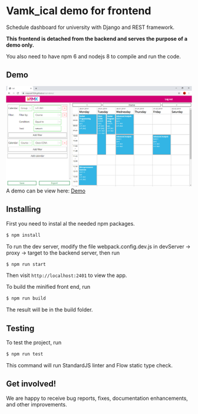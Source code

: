# Vamk_ical demo for frontend
Schedule dashboard for university with Django and REST framework.

**This frontend is detached from the backend and serves the purpose of a demo only.**

You also need to have npm 6 and nodejs 8 to compile and run the code.

## Demo

![Demo picture](https://raw.githubusercontent.com/copycat1024/ical-demo/master/pictures/demo.png)
A demo can be view here: [Demo](https://copycat1024.github.io/ical-demo/)

## Installing

First you need to instal al the needed npm packages.
```sh
$ npm install
```

To run the dev server, modify the file webpack.config.dev.js in devServer -> proxy -> target to the backend server, then run
```sh
$ npm run start
```

Then visit `http://localhost:2401` to view the app.

To build the minified front end, run
```sh
$ npm run build
```

The result will be in the build folder.

## Testing

To test the project, run
```sh
$ npm run test
```

This command will run StandardJS linter and Flow static type check.

## Get involved!

We are happy to receive bug reports, fixes, documentation enhancements,
and other improvements.
